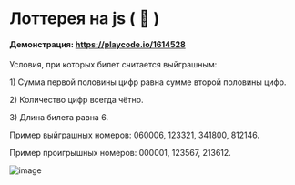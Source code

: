# <a id="title1">Лоттерея на js ( 🎰 )</a>
#### Демонстрация: https://playcode.io/1614528

Условия, при которых билет считается выйграшным:
 <p>1) Сумма первой половины цифр равна сумме второй половины цифр. <p>
 <p>2) Количество цифр всегда чётно. <p>
 <p>3) Длина билета равна 6. <p>
 
 <p> Пример выйграшных номеров: 060006, 123321, 341800, 812146. <p>

 <p> Пример проигрышных номеров: 000001, 123567, 213612. </p>




![image](https://github.com/miklle20051/Lottery/assets/76568395/99e150aa-bf7f-4e30-9834-eb6321215cbf)

